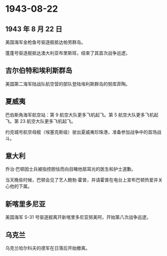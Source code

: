 # 1943-08-22

## 1943 年 8 月 22 日

美国海军金枪鱼号驱逐舰抵达帕劳群岛。

蓬蓬号驱逐舰抵达澳大利亚布里斯班，结束了其首次战争巡逻。

## 吉尔伯特和埃利斯群岛

美国第二海军陆战队航空营的部队登陆埃利斯群岛的努库菲陶。

## 夏威夷

巴伯斯角海军航空站：第 9 航空大队更多飞机起飞。第 5
航空大队更多飞机起飞。第 23 航空大队更多飞机起飞。

约克城号航空母舰（埃塞克斯级）驶出夏威夷珍珠港，准备参加战争中的首场战斗。

## 意大利

乔治·巴顿因士兵被指控胆怯而向目睹他扇耳光的医生和护士道歉。

当天晚些时候，巴顿会见了艺人鲍勃·霍普，并请霍普在电台上宣布巴顿热爱并关心他的下属。

## 新喀里多尼亚

美国海军 S-31 号驱逐舰离开新喀里多尼亚努美阿，开始第八次战争巡逻。

## 乌克兰

乌克兰哈尔科夫的德军在日落后开始撤离。

